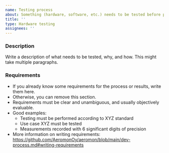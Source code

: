 ```yaml
---
name: Testing process
about: Something (hardware, software, etc.) needs to be tested before proper implementation
title: ''
type: Hardware testing
assignees: ''
---
```


### Description

Write a description of what needs to be tested, why, and how. This might take multiple paragraphs.

### Requirements

* If you already know some requirements for the process or results, write them here.
* Otherwise, you can remove this section.
* Requirements must be clear and unambiguous, and usually objectively evaluable.
* Good examples:
    * Testing must be performed according to XYZ standard
    * Use case XYZ must be tested
    * Measurements recorded with 6 significant digits of precision
* More information on writing requirements: https://github.com/AeromonOy/aeromon/blob/main/dev-process.md#writing-requirements
